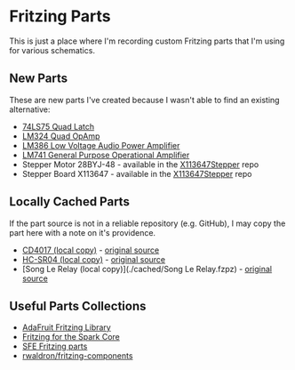# Fritzing Parts

This is just a place where I'm recording custom Fritzing parts that I'm using for various schematics.

## New Parts

These are new parts I've created because I wasn't able to find an existing alternative:

* [74LS75 Quad Latch](./74LS75)
* [LM324 Quad OpAmp](./LM324)
* [LM386 Low Voltage Audio Power Amplifier](./LM386)
* [LM741 General Purpose Operational Amplifier](./LM741)
* Stepper Motor 28BYJ-48 - available in the [X113647Stepper](https://github.com/tardate/X113647Stepper) repo
* Stepper Board X113647 - available in the [X113647Stepper](https://github.com/tardate/X113647Stepper) repo


## Locally Cached Parts

If the part source is not in a reliable repository (e.g. GitHub), I may copy the part here with a note on it's providence.

* [CD4017 (local copy)](./cached/CD4017.fzpz) - [original source](https://code.google.com/p/fritzing/issues/detail?id=875#c526)
* [HC-SR04 (local copy)](./cached/HC-SR04.fzpz) - [original source](http://fritzing.org/projects/hc-sr04-project)
* [Song Le Relay (local copy)](./cached/Song Le Relay.fzpz) - [original source](https://code.google.com/p/fritzing/issues/detail?id=2389)

## Useful Parts Collections

* [AdaFruit Fritzing Library](https://github.com/adafruit/Fritzing-Library)
* [Fritzing for the Spark Core](https://github.com/technobly/SparkCore-Fritzing)
* [SFE Fritzing parts](https://github.com/sparkfun/Fritzing_Parts)
* [rwaldron/fritzing-components](https://github.com/rwaldron/fritzing-components)
